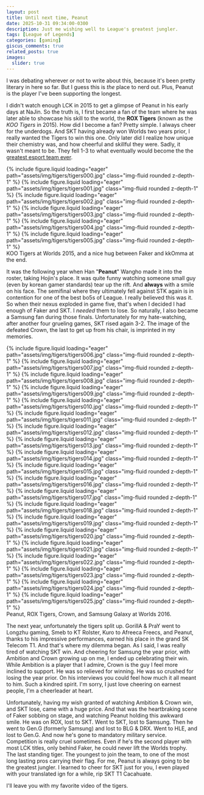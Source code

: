```yaml
---
layout: post
title: Until next time, Peanut
date: 2025-10-31 09:34:00-0300
description: Just me wishing well to League's greatest jungler.
tags: [League of Legends]
categories: [gaming]
giscus_comments: true
related_posts: true
images:
  slider: true
---
```


I was debating wherever or not to write about this, because it's been pretty literary in here so far. But I guess this is _the_ place to nerd out. Plus, Peanut is the player I've been supporting the longest.

I didn't watch enough LCK in 2015 to get a glimpse of Peanut in his early days at NaJin. So the truth is, I first became a fan of the team where he was later able to showcase his skill to the world, the **ROX Tigers** (known as the _KOO Tigers_ in 2015). How did I become a fan? Pretty simple. I always cheer for the underdogs. And SKT having already won Worlds two years prior, I really wanted the Tigers to win this one. Only later did I realize how unique their chemistry was, and how cheerful and skillful they were. Sadly, it wasn't meant to be. They fell 1-3 to what eventually would become the the <u>greatest esport team ever</u>.

<swiper-container keyboard="true" navigation="true" pagination="true" pagination-clickable="true" pagination-dynamic-bullets="true" rewind="true">
  <swiper-slide>{% include figure.liquid loading="eager" path="assets/img/tigers/tigers000.jpg" class="img-fluid rounded z-depth-1" %}</swiper-slide>
  <swiper-slide>{% include figure.liquid loading="eager" path="assets/img/tigers/tigers001.jpg" class="img-fluid rounded z-depth-1" %}</swiper-slide>
  <swiper-slide>{% include figure.liquid loading="eager" path="assets/img/tigers/tigers002.jpg" class="img-fluid rounded z-depth-1" %}</swiper-slide>
  <swiper-slide>{% include figure.liquid loading="eager" path="assets/img/tigers/tigers003.jpg" class="img-fluid rounded z-depth-1" %}</swiper-slide>
  <swiper-slide>{% include figure.liquid loading="eager" path="assets/img/tigers/tigers004.jpg" class="img-fluid rounded z-depth-1" %}</swiper-slide>
  <swiper-slide>{% include figure.liquid loading="eager" path="assets/img/tigers/tigers005.jpg" class="img-fluid rounded z-depth-1" %}</swiper-slide>
</swiper-container>
<div class="caption">
    KOO Tigers at Worlds 2015, and a nice hug between Faker and kkOmma at the end.
</div>

It was the following year when Han "**Peanut**" Wangho made it into the roster, taking Hojin's place. It was quite funny watching someone small guy (even by korean gamer standards) tear up the rift. And **always** with a smile on his face. The semifinal where they ultimately fell against STK again is in contention for one of the best bo5s of League. I really believed this was it. So when their nexus exploded in game five, that's when I decided I had enough of Faker and SKT. I _needed_ them to lose. So naturally, I also became a Samsung fan during those finals. Unfortunately for my hate-watching, after another four grueling games, SKT rised again 3-2. The image of the defeated Crown, the last to get up from his chair, is imprinted in my memories.

<swiper-container keyboard="true" navigation="true" pagination="true" pagination-clickable="true" pagination-dynamic-bullets="true" rewind="true">
  <swiper-slide>{% include figure.liquid loading="eager" path="assets/img/tigers/tigers006.jpg" class="img-fluid rounded z-depth-1" %}</swiper-slide>
  <swiper-slide>{% include figure.liquid loading="eager" path="assets/img/tigers/tigers007.jpg" class="img-fluid rounded z-depth-1" %}</swiper-slide>
  <swiper-slide>{% include figure.liquid loading="eager" path="assets/img/tigers/tigers008.jpg" class="img-fluid rounded z-depth-1" %}</swiper-slide>
  <swiper-slide>{% include figure.liquid loading="eager" path="assets/img/tigers/tigers009.jpg" class="img-fluid rounded z-depth-1" %}</swiper-slide>
  <swiper-slide>{% include figure.liquid loading="eager" path="assets/img/tigers/tigers010.jpg" class="img-fluid rounded z-depth-1" %}</swiper-slide>
  <swiper-slide>{% include figure.liquid loading="eager" path="assets/img/tigers/tigers011.jpg" class="img-fluid rounded z-depth-1" %}</swiper-slide>
  <swiper-slide>{% include figure.liquid loading="eager" path="assets/img/tigers/tigers012.jpg" class="img-fluid rounded z-depth-1" %}</swiper-slide>
  <swiper-slide>{% include figure.liquid loading="eager" path="assets/img/tigers/tigers013.jpg" class="img-fluid rounded z-depth-1" %}</swiper-slide>
  <swiper-slide>{% include figure.liquid loading="eager" path="assets/img/tigers/tigers014.jpg" class="img-fluid rounded z-depth-1" %}</swiper-slide>
  <swiper-slide>{% include figure.liquid loading="eager" path="assets/img/tigers/tigers015.jpg" class="img-fluid rounded z-depth-1" %}</swiper-slide>
  <swiper-slide>{% include figure.liquid loading="eager" path="assets/img/tigers/tigers016.jpg" class="img-fluid rounded z-depth-1" %}</swiper-slide>
  <swiper-slide>{% include figure.liquid loading="eager" path="assets/img/tigers/tigers017.jpg" class="img-fluid rounded z-depth-1" %}</swiper-slide>
  <swiper-slide>{% include figure.liquid loading="eager" path="assets/img/tigers/tigers018.jpg" class="img-fluid rounded z-depth-1" %}</swiper-slide>
  <swiper-slide>{% include figure.liquid loading="eager" path="assets/img/tigers/tigers019.jpg" class="img-fluid rounded z-depth-1" %}</swiper-slide>
  <swiper-slide>{% include figure.liquid loading="eager" path="assets/img/tigers/tigers020.jpg" class="img-fluid rounded z-depth-1" %}</swiper-slide>
  <swiper-slide>{% include figure.liquid loading="eager" path="assets/img/tigers/tigers021.jpg" class="img-fluid rounded z-depth-1" %}</swiper-slide>
  <swiper-slide>{% include figure.liquid loading="eager" path="assets/img/tigers/tigers022.jpg" class="img-fluid rounded z-depth-1" %}</swiper-slide>
  <swiper-slide>{% include figure.liquid loading="eager" path="assets/img/tigers/tigers023.jpg" class="img-fluid rounded z-depth-1" %}</swiper-slide>
  <swiper-slide>{% include figure.liquid loading="eager" path="assets/img/tigers/tigers024.jpg" class="img-fluid rounded z-depth-1" %}</swiper-slide>
  <swiper-slide>{% include figure.liquid loading="eager" path="assets/img/tigers/tigers025.jpg" class="img-fluid rounded z-depth-1" %}</swiper-slide>
</swiper-container>
<div class="caption">
    Peanut, ROX Tigers, Crown, and Samsung Galaxy at Worlds 2016.
</div>

The next year, unfortunately the tigers split up. GorillA & PraY went to Longzhu gaming, Smeb to KT Rolster, Kuro to Afreeca Freecs, and Peanut, thanks to his impressive performances, earned his place in the grand SK Telecom T1. And that's where my dilemma began. As I said, I was really tired of watching SKT win. And cheering for Samsung the year prior, with Ambition and Crown growing up on me, I ended up celebrating their win. While Ambition is a player that I admire, Crown is the guy I feel more inclined to support. He was so relieved for winning. He was so crushed for losing the year prior. On his interviews you could feel how much it all meant to him. Such a kindred spirit. I'm sorry, I just love cheering on earnest people, I'm a cheerleader at heart.

Unfortunately, having my wish granted of watching Ambition & Crown win, and SKT lose, came with a huge price. And that was the heartbraking scene of Faker sobbing on stage, and watching Peanut holding this awkward smile. He was on ROX, lost to SKT. Went to SKT, lost to Samsung. Then he went to Gen.G (formerly Samsung) and lost to BLG & DRX. Went to HLE, and lost to Gen.G. And now he's gone to mandatory military service. Competition is really cruel sometimes. Even if he's the second player with most LCK titles, only behind Faker, he could never lift the Worlds trophy. The last standing tiger. The youngest to join the team, to one of the most long lasting pros carrying their flag. For me, Peanut is always going to be the greatest jungler. I learned to cheer for SKT just for you, I even played with your translated ign for a while, rip SKT T1 Cacahuate.

I'll leave you with my favorite video of the tigers.

